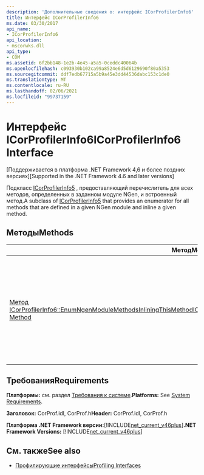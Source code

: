 ```yaml
---
description: 'Дополнительные сведения о: интерфейс ICorProfilerInfo6'
title: Интерфейс ICorProfilerInfo6
ms.date: 03/30/2017
api_name:
- ICorProfilerInfo6
api_location:
- mscorwks.dll
api_type:
- COM
ms.assetid: 6f2bb148-1e2b-4e45-a5a5-0ceddc40064b
ms.openlocfilehash: c093930b102ca99a8524e6d5d6129690f80a5353
ms.sourcegitcommit: ddf7edb67715a5b9a45e3dd44536dabc153c1de0
ms.translationtype: MT
ms.contentlocale: ru-RU
ms.lasthandoff: 02/06/2021
ms.locfileid: "99737159"
---
```

# <a name="icorprofilerinfo6-interface"></a><span data-ttu-id="5d745-103">Интерфейс ICorProfilerInfo6</span><span class="sxs-lookup"><span data-stu-id="5d745-103">ICorProfilerInfo6 Interface</span></span>

<span data-ttu-id="5d745-104">[Поддерживается в платформа .NET Framework 4,6 и более поздних версиях]</span><span class="sxs-lookup"><span data-stu-id="5d745-104">[Supported in the .NET Framework 4.6 and later versions]</span></span>  
  
 <span data-ttu-id="5d745-105">Подкласс [ICorProfilerInfo5](icorprofilerinfo5-interface.md) , предоставляющий перечислитель для всех методов, определенных в заданном модуле NGen, и встроенный метод.</span><span class="sxs-lookup"><span data-stu-id="5d745-105">A subclass of [ICorProfilerInfo5](icorprofilerinfo5-interface.md) that provides an enumerator for all methods that are defined in a given NGen module and inline a given method.</span></span>  
  
## <a name="methods"></a><span data-ttu-id="5d745-106">Методы</span><span class="sxs-lookup"><span data-stu-id="5d745-106">Methods</span></span>  
  
|<span data-ttu-id="5d745-107">Метод</span><span class="sxs-lookup"><span data-stu-id="5d745-107">Method</span></span>|<span data-ttu-id="5d745-108">Описание</span><span class="sxs-lookup"><span data-stu-id="5d745-108">Description</span></span>|  
|------------|-----------------|  
|[<span data-ttu-id="5d745-109">Метод ICorProfilerInfo6::EnumNgenModuleMethodsInliningThisMethod</span><span class="sxs-lookup"><span data-stu-id="5d745-109">ICorProfilerInfo6::EnumNgenModuleMethodsInliningThisMethod Method</span></span>](icorprofilerinfo6-enumngenmodulemethodsinliningthismethod-method.md)|<span data-ttu-id="5d745-110">Возвращает перечислитель для всех методов, принадлежащих заданному модулю NGen и встроенных в тело данного метода.</span><span class="sxs-lookup"><span data-stu-id="5d745-110">Returns an enumerator for all methods that belong to a given NGen module and that are inlined in the body of a given method.</span></span>|  
  
## <a name="requirements"></a><span data-ttu-id="5d745-111">Требования</span><span class="sxs-lookup"><span data-stu-id="5d745-111">Requirements</span></span>  

 <span data-ttu-id="5d745-112">**Платформы:** см. раздел [Требования к системе](../../get-started/system-requirements.md).</span><span class="sxs-lookup"><span data-stu-id="5d745-112">**Platforms:** See [System Requirements](../../get-started/system-requirements.md).</span></span>  
  
 <span data-ttu-id="5d745-113">**Заголовок:** CorProf.idl, CorProf.h</span><span class="sxs-lookup"><span data-stu-id="5d745-113">**Header:** CorProf.idl, CorProf.h</span></span>  
  
 <span data-ttu-id="5d745-114">**Платформа .NET Framework версии:**[!INCLUDE[net_current_v46plus](../../../../includes/net-current-v46plus-md.md)]</span><span class="sxs-lookup"><span data-stu-id="5d745-114">**.NET Framework Versions:** [!INCLUDE[net_current_v46plus](../../../../includes/net-current-v46plus-md.md)]</span></span>  
  
## <a name="see-also"></a><span data-ttu-id="5d745-115">См. также</span><span class="sxs-lookup"><span data-stu-id="5d745-115">See also</span></span>

- [<span data-ttu-id="5d745-116">Профилирующие интерфейсы</span><span class="sxs-lookup"><span data-stu-id="5d745-116">Profiling Interfaces</span></span>](profiling-interfaces.md)
